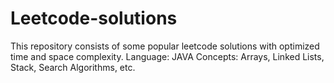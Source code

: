 # Leetcode-solutions
This repository consists of some popular leetcode solutions with optimized time and space complexity.
Language: JAVA
Concepts: Arrays, Linked Lists, Stack, Search Algorithms, etc.
